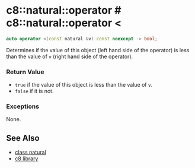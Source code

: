 # c8::natural::operator # c8::natural::operator &lt; #

```cpp
auto operator <(const natural &v) const noexcept -> bool;
```

Determines if the value of this object (left hand side of the operator) is less than the value of `v` (right hand side of the operator).

### Return Value ###

* `true` if the value of this object is less than the value of `v`.
* `false` if it is not.

### Exceptions ###

None.

## See Also ##

* [class natural](c8_natural)
* [c8 library](c8)

